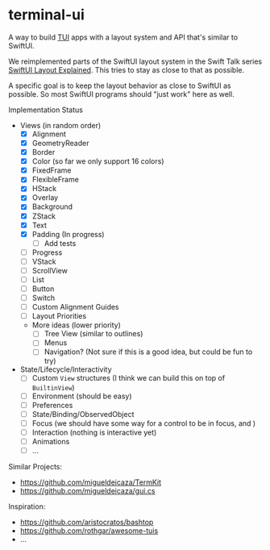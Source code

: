 # terminal-ui

A way to build [TUI](https://en.wikipedia.org/wiki/Text-based_user_interface) apps with a layout system and API that's similar to SwiftUI.

We reimplemented parts of the SwiftUI layout system in the Swift Talk series [SwiftUI Layout Explained](https://talk.objc.io/collections/swiftui-layout-explained). This tries to stay as close to that as possible.

A specific goal is to keep the layout behavior as close to SwiftUI as possible. So most SwiftUI programs should "just work" here as well.

Implementation Status

- Views (in random order)
  - [x] Alignment
  - [x] GeometryReader
  - [x] Border
  - [x] Color (so far we only support 16 colors)
  - [x] FixedFrame
  - [x] FlexibleFrame
  - [x] HStack
  - [x] Overlay
  - [x] Background
  - [x] ZStack
  - [x] Text
  - [x] Padding (In progress)
    - [ ] Add tests
  - [ ] Progress
  - [ ] VStack
  - [ ] ScrollView
  - [ ] List
  - [ ] Button
  - [ ] Switch
  - [ ] Custom Alignment Guides
  - [ ] Layout Priorities  
  - More ideas (lower priority)
    - [ ] Tree View (similar to outlines)
    - [ ] Menus
    - [ ] Navigation? (Not sure if this is a good idea, but could be fun to try)
- State/Lifecycle/Interactivity
  - [ ] Custom `View` structures (I think we can build this on top of `BuiltinView`)
  - [ ] Environment (should be easy)
  - [ ] Preferences
  - [ ] State/Binding/ObservedObject
  - [ ] Focus (we should have some way for a control to be in focus, and )
  - [ ] Interaction (nothing is interactive yet)
  - [ ] Animations
  - [ ] ...

Similar Projects:

- https://github.com/migueldeicaza/TermKit
- https://github.com/migueldeicaza/gui.cs

Inspiration:

- https://github.com/aristocratos/bashtop
- https://github.com/rothgar/awesome-tuis
- ...
